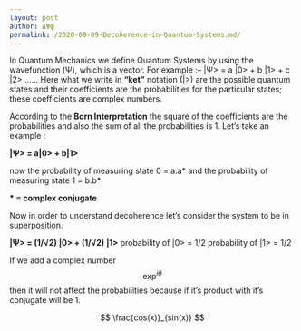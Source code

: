 ```yaml
---
layout: post
author: ΔΨφ
permalink: /2020-09-09-Decoherence-in-Quantum-Systems.md/
---
```

In Quantum Mechanics we define Quantum Systems by using the wavefunction (Ψ), which is a vector.
For example :– \|Ψ> = a \|0> + b \|1> + c \|2> ......
Here what we write in **“ket”** notation (\|>) are the possible quantum states and their coefficients are the probabilities for the particular states; these coefficients are complex numbers.

According to the **Born Interpretation** the square of the coefficients are the probabilities and also the sum of all the probabilities is 1. Let’s take an example :

**\|Ψ> = a\|0> + b\|1>**

now the probability of measuring state 0 = a.a*
and the probability of measuring state 1 = b.b*

__* = complex conjugate__

Now in order to understand decoherence let’s consider the system to be in superposition.

**\|Ψ> = (1/√2) \|0> + (1/√2) \|1>**
probability of \|0> = 1/2
probability of \|1> = 1/2

If we add a complex number $$ \exp^{iθ} $$ then it will not affect the probabilities because if it’s product with it’s conjugate will be 1.

$$ \frac{cos(x)}_{sin(x)} $$